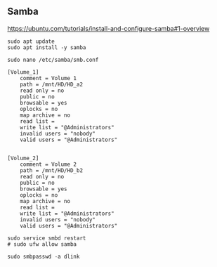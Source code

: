 Samba
-----

https://ubuntu.com/tutorials/install-and-configure-samba#1-overview

    sudo apt update
    sudo apt install -y samba

    sudo nano /etc/samba/smb.conf

    [Volume_1]
        comment = Volume 1
        path = /mnt/HD/HD_a2
        read only = no
        public = no
        browsable = yes
        oplocks = no
        map archive = no
        read list = 
        write list = "@Administrators"
        invalid users = "nobody"
        valid users = "@Administrators"


    [Volume_2]
        comment = Volume 2
        path = /mnt/HD/HD_b2
        read only = no
        public = no
        browsable = yes
        oplocks = no
        map archive = no
        read list = 
        write list = "@Administrators"
        invalid users = "nobody"
        valid users = "@Administrators"

    sudo service smbd restart
    # sudo ufw allow samba

    sudo smbpasswd -a dlink
    